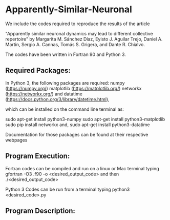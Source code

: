 # Apparently-Similar-Neuronal

We include the codes required to reproduce the results of the article

"Apparently similar neuronal dynamics may lead to different collective repertoire" by Margarita M. Sánchez Díaz, Eyisto J. Aguilar Trejo, Daniel A.
Martin, Sergio A. Cannas, Tomás S. Grigera, and  Dante R. Chialvo.

The codes have been written in Fortran 90 and Python 3.

Required Packages:
-------------------


 In Python 3, the following packages are required:
numpy (https://numpy.org/)
matplotlib (https://matplotlib.org/)
networkx  (https://networkx.org/)
and
datatime (https://docs.python.org/3/library/datetime.html),

which can be installed on the command line terminal as:

sudo apt-get install python3-numpy
sudo apt-get install python3-matplotlib
sudo pip install networkx
and,
sudo apt-get install python3-datatime

Documentation for those packages can be found at their respective webpages


Program Execution:
------------------

Fortran codes can be compiled and run on a linux or Mac terminal typing gfortran -O3 <program-name>.f90 -o <desired_output_code>
  and then ./<desired_output_code>
  
Python 3 Codes can be run from a terminal typing python3 <desired_code>.py
  
  
Program Description:  
--------------------
  
  
  
  

